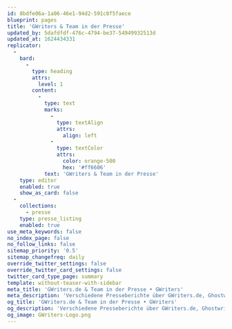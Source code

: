 ```yaml
---
id: 8bdfe06a-1a06-46e1-94d2-591c8f5faece
blueprint: pages
title: 'GWriters & Team in der Presse'
updated_by: 5dafdfdf-476c-4794-be37-54949932513d
updated_at: 1624434331
replicator:
  -
    bard:
      -
        type: heading
        attrs:
          level: 1
        content:
          -
            type: text
            marks:
              -
                type: textAlign
                attrs:
                  align: left
              -
                type: textColor
                attrs:
                  color: orange-500
                  hex: '#ff6606'
            text: 'GWriters & Team in der Presse'
    type: editor
    enabled: true
    show_as_card: false
  -
    collections:
      - presse
    type: presse_listing
    enabled: true
use_meta_keywords: false
no_index_page: false
no_follow_links: false
sitemap_priority: '0.5'
sitemap_changefreq: daily
override_twitter_settings: false
override_twitter_card_settings: false
twitter_card_type_page: summary
template: without-teaser-with-sidebar
meta_title: 'GWriters.de & Team in der Presse • GWriters'
meta_description: 'Verschiedene Presseberichte über GWriters.de, Ghostwriting im Allgemeinen und seriöse Ghostwriter Agenturen.'
og_title: 'GWriters.de & Team in der Presse • GWriters'
og_description: 'Verschiedene Presseberichte über GWriters.de, Ghostwriting im Allgemeinen und seriöse Ghostwriter Agenturen.'
og_image: GWriters-Logo.png
---
```

